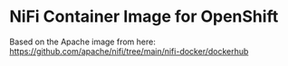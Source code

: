 # NiFi Container Image for OpenShift

Based on the Apache image from here: https://github.com/apache/nifi/tree/main/nifi-docker/dockerhub
